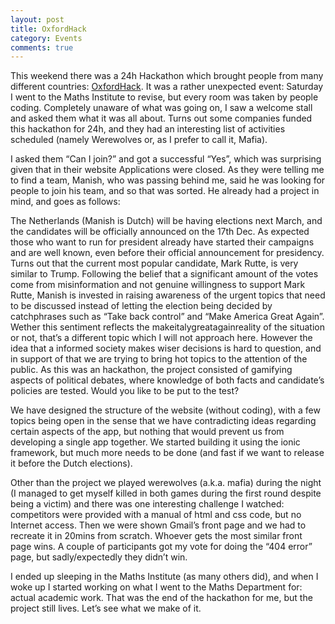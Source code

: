 ```yaml
---
layout: post
title: OxfordHack
category: Events
comments: true
---
```


This weekend there was a 24h Hackathon which brought people from many different countries: [OxfordHack](http://www.oxfordhack.com/). It was a rather unexpected event: Saturday I went to the Maths Institute to revise, but every room was taken by people coding. Completely unaware of what was going on, I saw a welcome stall and asked them what it was all about. Turns out some companies funded this hackathon for 24h, and they had an interesting list of activities scheduled (namely Werewolves or, as I prefer to call it, Mafia).

I asked them “Can I join?” and got a successful “Yes”, which was surprising given that in their website Applications were closed. As they were telling me to find a team, Manish, who was passing behind me, said he was looking for people to join his team, and so that was sorted. He already had a project in mind, and goes as follows:

The Netherlands (Manish is Dutch) will be having elections next March, and the candidates will be officially announced on the 17th Dec. As expected those who want to run for president already have started their campaigns and are well known, even before their official announcement for presidency. Turns out that the current most popular candidate, Mark Rutte, is very similar to Trump. Following the belief that a significant amount of the votes come from misinformation and not genuine willingness to support Mark Rutte, Manish is invested in raising awareness of the urgent topics that need to be discussed instead of letting the election being decided by catchphrases such as “Take back control” and “Make America Great Again”. Wether this sentiment reflects the makeitalygreatagainreality of the situation or not, that’s a different topic which I will not approach here. However the idea that a informed society makes wiser decisions is hard to question, and in support of that we are trying to bring hot topics to the attention of the public. As this was an hackathon, the project consisted of gamifying aspects of political debates, where knowledge of both facts and candidate’s policies are tested. Would you like to be put to the test?

We have designed the structure of the website (without coding), with a few topics being open in the sense that we have contradicting ideas regarding certain aspects of the app, but nothing that would prevent us from developing a single app together. We started building it using the ionic framework, but much more needs to be done (and fast if we want to release it before the Dutch elections).

Other than the project we played werewolves (a.k.a. mafia) during the night (I managed to get myself killed in both games during the first round despite being a victim) and there was one interesting challenge I watched: competitors were provided with a manual of html and css code, but no Internet access. Then we were shown Gmail’s front page and we had to recreate it in 20mins from scratch. Whoever gets the most similar front page wins. A couple of participants got my vote for doing the “404 error” page, but sadly/expectedly they didn’t win.

I ended up sleeping in the Maths Institute (as many others did), and when I woke up I started working on what I went to the Maths Department for: actual academic work. That was the end of the hackathon for me, but the project still lives. Let’s see what we make of it.